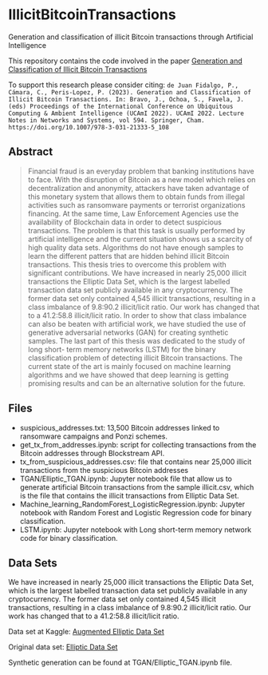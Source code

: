 # IllicitBitcoinTransactions
Generation and classification of illicit Bitcoin transactions through Artificial Intelligence

This repository contains the code involved in the paper [Generation and Classification of Illicit Bitcoin Transactions](https://link.springer.com/chapter/10.1007/978-3-031-21333-5_108)

To support this research please consider citing:
``de Juan Fidalgo, P., Cámara, C., Peris-Lopez, P. (2023). Generation and Classification of Illicit Bitcoin Transactions. In: Bravo, J., Ochoa, S., Favela, J. (eds) Proceedings of the International Conference on Ubiquitous Computing & Ambient Intelligence (UCAmI 2022). UCAmI 2022. Lecture Notes in Networks and Systems, vol 594. Springer, Cham. https://doi.org/10.1007/978-3-031-21333-5_108``

## Abstract
> Financial fraud is an everyday problem that banking institutions have to face. With the disruption of Bitcoin as a new model which relies on decentralization and anonymity, attackers have taken advantage of this monetary system that allows them to obtain funds from illegal activities such as ransomware payments or terrorist organizations financing. At the same time, Law Enforcement Agencies use the availability of Blockchain data in order to detect suspicious transactions. The problem is that this task is usually performed by artificial intelligence and the current situation shows us a scarcity of high quality data sets. Algorithms do not have enough samples to learn the different patters that are hidden behind illicit Bitcoin transactions. This thesis tries to overcome this problem with significant contributions. We have increased in nearly 25,000 illicit transactions the Elliptic Data Set, which is the largest labelled transaction data set publicly available in any cryptocurrency. The former data set only contained 4,545 illicit transactions, resulting in a class imbalance of 9.8:90.2 illicit/licit ratio. Our work has changed that to a 41.2:58.8 illicit/licit ratio. In order to show that class imbalance can also be beaten with artificial work, we have studied the use of generative adversarial networks (GAN) for creating synthetic samples. The last part of this thesis was dedicated to the study of long short- term memory networks (LSTM) for the binary classification problem of detecting illicit Bitcoin transactions. The current state of the art is mainly focused on machine learning algorithms and we have showed that deep learning is getting promising results and can be an alternative solution for the future.

## Files
- suspicious_addresses.txt: 13,500 Bitcoin addresses linked to ransomware campaigns and Ponzi schemes.
- get_tx_from_addresses.ipynb: script for collecting transactions from the Bitcoin addresses through Blockstream API.
- tx_from_suspicious_addresses.csv: file that contains near 25,000 illicit transactions from the suspicious Bitcoin addresses
- TGAN/Elliptic_TGAN.ipynb: Jupyter notebook file that allow us to generate artificial Bitcoin transactions from the sample illicit.csv, which is the file that contains the illicit transactions from Elliptic Data Set.
- Machine_learning_RandomForest_LogisticRegression.ipynb: Jupyter notebook with Random Forest and Logistic Regression code for binary classification.
- LSTM.ipynb: Jupyter notebook with Long short-term memory network code for binary classification.

## Data Sets
We have increased in nearly 25,000 illicit transactions the Elliptic Data Set, which is the largest labelled transaction data set publicly available in any cryptocurrency. The former data set only contained 4,545 illicit transactions, resulting in a class imbalance of 9.8:90.2 illicit/licit ratio. Our work has changed that to a 41.2:58.8 illicit/licit ratio. 

Data set at Kaggle: [Augmented Elliptic Data Set](https://www.kaggle.com/datasets/pablodejuanfidalgo/augmented-elliptic-data-set)

Original data set: [Elliptic Data Set](https://www.kaggle.com/datasets/ellipticco/elliptic-data-set)

Synthetic generation can be found at TGAN/Elliptic_TGAN.ipynb file.
